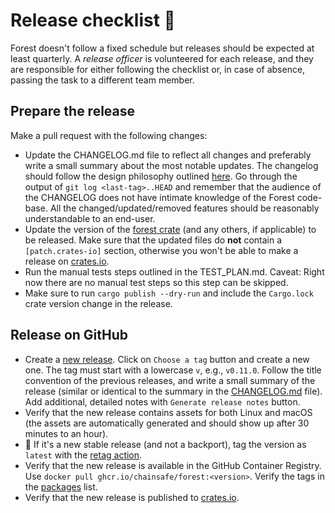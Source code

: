 # Release checklist 🛂

Forest doesn't follow a fixed schedule but releases should be expected at least
quarterly. A _release officer_ is volunteered for each release, and they are
responsible for either following the checklist or, in case of absence, passing
the task to a different team member.

## Prepare the release

Make a pull request with the following changes:

- Update the CHANGELOG.md file to reflect all changes and preferably write a
  small summary about the most notable updates. The changelog should follow the
  design philosophy outlined [here][1]. Go through the output of
  `git log <last-tag>..HEAD` and remember that the audience of the CHANGELOG
  does not have intimate knowledge of the Forest code-base. All the
  changed/updated/removed features should be reasonably understandable to an
  end-user.
- Update the version of the [forest crate][2] (and any others, if applicable) to
  be released. Make sure that the updated files do **not** contain a
  `[patch.crates-io]` section, otherwise you won't be able to make a release on
  [crates.io](https://crates.io/).
- Run the manual tests steps outlined in the TEST_PLAN.md. Caveat: Right now
  there are no manual test steps so this step can be skipped.
- Make sure to run `cargo publish --dry-run` and include the `Cargo.lock` crate
  version change in the release.

## Release on GitHub

- Create a [new release][4]. Click on `Choose a tag` button and create a new
  one. The tag must start with a lowercase `v`, e.g., `v0.11.0`. Follow the
  title convention of the previous releases, and write a small summary of the
  release (similar or identical to the summary in the [CHANGELOG.md][5] file).
  Add additional, detailed notes with `Generate release notes` button.
- Verify that the new release contains assets for both Linux and macOS (the
  assets are automatically generated and should show up after 30 minutes to an
  hour).
- 🔁 If it's a new stable release (and not a backport), tag the version as
  `latest` with the [retag action][6].
- Verify that the new release is available in the GitHub Container Registry. Use
  `docker pull ghcr.io/chainsafe/forest:<version>`. Verify the tags in the
  [packages][7] list.
- Verify that the new release is published to [crates.io](https://crates.io/crates/forest-filecoin).

[1]: https://keepachangelog.com/en/1.0.0/
[2]: https://github.com/ChainSafe/forest/blob/main/Cargo.toml
[3]: https://doc.rust-lang.org/cargo/reference/publishing.html
[4]: https://github.com/ChainSafe/forest/releases/new
[5]: https://github.com/ChainSafe/forest/blob/main/CHANGELOG.md
[6]: https://github.com/ChainSafe/forest/actions/workflows/docker-latest-tag.yml
[7]: https://github.com/ChainSafe/forest/pkgs/container/forest
